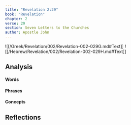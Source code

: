```yaml
---
title: "Revelation 2:29"
book: "Revelation"
chapter: 2
verse: 29
section: Seven Letters to the Churches
author: Apostle John
---
```

![[/Greek/Revelation/002/Revelation-002-029G.md#Text]]
![[/Hebrew/Revelation/002/Revelation-002-029H.md#Text]]

## Analysis

#### Words

#### Phrases

#### Concepts

## Reflections
